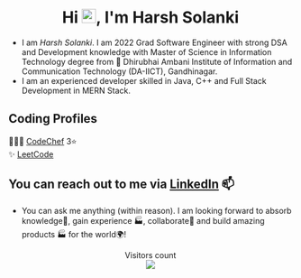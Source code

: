 <h1 align="center">Hi <img src="https://media.giphy.com/media/hvRJCLFzcasrR4ia7z/giphy.gif" width="25px">, I'm Harsh Solanki</h1>

- I am _Harsh Solanki_. I am 2022 Grad Software Engineer with strong DSA and Development knowledge with Master of Science in Information Technology degree from 🏫 Dhirubhai Ambani Institute of Information and Communication Technology (DA-IICT), Gandhinagar. <br>
- I am an experienced developer skilled in Java, C++ and Full Stack Development in MERN Stack.

<!--
## My Skills
- **Expertise Area/Area(s) of Interest**
     - Data Structures and Algorithms
     - Object-Oriented Programming(OOP)
     - Web Development
- **Programming Languages**
     - Java
     - C++
     - JavaScript
- **Tools and Technologies**
     - React JS ⚛️
     - Node JS
     - Express JS
     - MongoDB
     - MySQL
     - PostgreSQL
     - Git
     - GitHub
     - Linux/Unix
     - Visual Studio Code
     - Eclipse
     - IntelliJ IDEA
- **Core**
     - DataBase Management System
     - Operating System
     - Computer Networking
     - Low-Level Design
     - System Design


## Achievements and Certificates
-->
## Coding Profiles
👨🏽‍💻 [CodeChef](https://www.codechef.com/users/harshsol) 3⭐ <br>
✨ [LeetCode](https://leetcode.com/harsh2105/) <br> 
<!--
⚡ [Geeksforgeeks Certification for Low-Level Design (LLD)](https://media.geeksforgeeks.org/courses/certificates/3d04c35032167da040fdb2811f20f94c.pdf) <br>

## Interests and Hobbies
♙ [Chess](https://www.chess.com/member/harshstriker) <br>
💻 Latest Tech

-->

## You can reach out to me via [LinkedIn](https://www.linkedin.com/in/harshsolanki2105) 📫


- You can ask me anything (within reason). I am looking forward to absorb knowledge🧠, gain experience 🏭, collaborate🤝 and build amazing products 🏭 for the world🌍!


<p align="center"> 
  Visitors count<br>
  <img src="https://profile-counter.glitch.me/harsh-solanki21/count.svg" />
</p>

